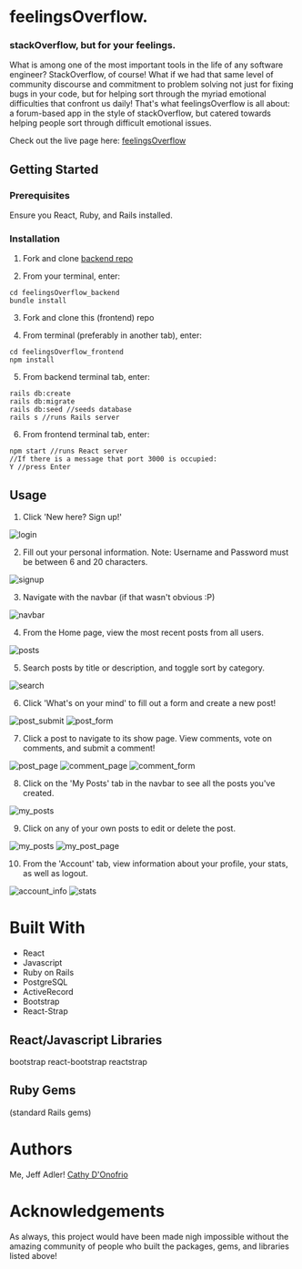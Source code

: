 # feelingsOverflow.

### stackOverflow, but for your feelings.

What is among one of the most important tools in the life of any software engineer? StackOverflow, of course! What if we had that same level of community discourse and commitment to problem solving not just for fixing bugs in your code, but for helping sort through the myriad emotional difficulties that confront us daily! That's what feelingsOverflow is all about: a forum-based app in the style of stackOverflow, but catered towards helping people sort through difficult emotional issues.

Check out the live page here: [feelingsOverflow](https://feelings-overflow-app.herokuapp.com/ "feelingsOverflow")

## Getting Started

### Prerequisites

Ensure you React, Ruby, and Rails installed.

### Installation

1. Fork and clone [backend repo](https://github.com/Jeff-Adler/feelingsOverflow-back-end "Backend Repo")

2. From your terminal, enter:

```
cd feelingsOverflow_backend
bundle install
```

3. Fork and clone this (frontend) repo

4. From terminal (preferably in another tab), enter:

```
cd feelingsOverflow_frontend
npm install
```

5. From backend terminal tab, enter:

```
rails db:create
rails db:migrate
rails db:seed //seeds database
rails s //runs Rails server
```

6. From frontend terminal tab, enter:

```
npm start //runs React server
//If there is a message that port 3000 is occupied:
Y //press Enter
```

## Usage

1. Click 'New here? Sign up!'

![login](./screenshots/login.png?raw=true "login")

2. Fill out your personal information. Note: Username and Password must be between 6 and 20 characters.

![signup](./screenshots/signup.png?raw=true "signup")

3. Navigate with the navbar (if that wasn't obvious :P)

![navbar](./screenshots/navbar.png?raw=true "navbar")

4. From the Home page, view the most recent posts from all users.

![posts](./screenshots/posts.png?raw=true "posts")

5. Search posts by title or description, and toggle sort by category.

![search](./screenshots/search.png?raw=true "search")

6. Click 'What's on your mind' to fill out a form and create a new post!

![post_submit](./screenshots/post_submit.png?raw=true "post_submit")
![post_form](./screenshots/post_form.png?raw=true "post_form")

7. Click a post to navigate to its show page. View comments, vote on comments, and submit a comment!

![post_page](./screenshots/post_page.png?raw=true "post_page")
![comment_page](./screenshots/comment_page.png?raw=true "comment_page")
![comment_form](./screenshots/comment_form.png?raw=true "comment_form")

8. Click on the 'My Posts' tab in the navbar to see all the posts you've created.

![my_posts](./screenshots/my_posts.png?raw=true "my_posts")

9. Click on any of your own posts to edit or delete the post.

![my_posts](./screenshots/my_posts.png?raw=true "my_posts")
![my_post_page](./screenshots/my_post_page.png?raw=true "my_post_page")

10. From the 'Account' tab, view information about your profile, your stats, as well as logout.

![account_info](./screenshots/account_info.png?raw=true "account_info")
![stats](./screenshots/stats.png?raw=true "stats")

# Built With

- React
- Javascript
- Ruby on Rails
- PostgreSQL
- ActiveRecord
- Bootstrap
- React-Strap

## React/Javascript Libraries

bootstrap
react-bootstrap
reactstrap

## Ruby Gems

(standard Rails gems)

# Authors

Me, Jeff Adler!
[Cathy D'Onofrio](https://github.com/catd825 "Cathy D'Onofrio")

# Acknowledgements

As always, this project would have been made nigh impossible without the amazing community of people who built the packages, gems, and libraries listed above!
